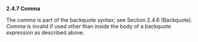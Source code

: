**2.4.7 Comma** 

The *comma* is part of the backquote syntax; see Section 2.4.6 (Backquote). *Comma* is invalid if used other than inside the body of a backquote *expression* as described above.  



